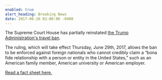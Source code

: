 ```yaml
---
enabled: true
alert_heading: Breaking News
date: 2017-06-26 02:00:00 -0400
---
```

The Supreme Court House has partially reinstated [the Trump Administration's travel ban](https://www.nytimes.com/2017/06/26/us/politics/supreme-court-trump-travel-ban-case.htm).

The ruling, which will take effect Thursday, June 29th, 2017, allows the ban to be enforced against foreign nationals who cannot credibly claim a “bona fide relationship with a person or entity in the United States,” such as an American family member, American university or American employer.

 [Read a fact sheet here.](https://www.muslimadvocates.org/wp-content/uploads/2017.06.26-Updated-MB-Fact-Sheet.pdf)
